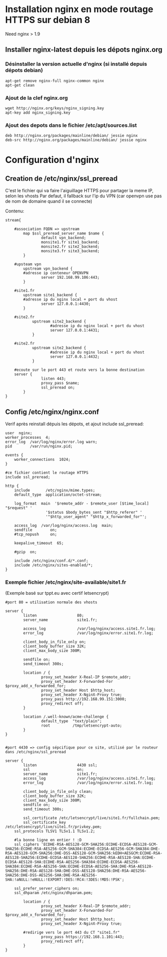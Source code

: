 
# Installation nginx en mode routage HTTPS sur debian 8

Need nginx > 1.9

## Installer nginx-latest depuis les dépots nginx.org

### Désinstaller la version actuelle d'nginx (si installé depuis dépots debian)

	apt-get remove nginx-full nginx-common nginx
	apt-get clean

### Ajout de la clef nginx.org 
	
	wget http://nginx.org/keys/nginx_signing.key
	apt-key add nginx_signing.key	

### Ajout des depots dans le fichier /etc/apt/sources.list 

	deb http://nginx.org/packages/mainline/debian/ jessie nginx
	deb-src http://nginx.org/packages/mainline/debian/ jessie nginx

## 


# Configuration d'nginx

## Creation de /etc/nginx/ssl_preread

C'est le fichier qui va faire l'aiguillage HTTPS pour partager la meme IP, selon les vhosts
Par defaut, il fallback sur l'ip du VPN (car openvpn use pas de nom de domaine quand il se connecte)

Contenu:

	stream{

		#association FQDN => upstream
	        map $ssl_preread_server_name $name {
	                default vpn_backend;
	                monsite1.fr site1_backend;
	                monsite2.fr site2_backend;
	                monsite3.fr site3_backend;
	        }

		#upsteam vpn
	        upstream vpn_backend {
			#adresse ip conteneur OPENVPN
	                server 192.168.99.106:443;
	        }
		
		#site1.fr
	        upstream site1_backend {
			#adresse ip du nginx local + port du vhost
        	        server 127.0.0.1:4430; 
	        }

	 	#site2.fr
                upstream site2_backend {
                        #adresse ip du nginx local + port du vhost
                        server 127.0.0.1:4431;
                }

		#site2.fr
                upstream site2_backend {
                        #adresse ip du nginx local + port du vhost
                        server 127.0.0.1:4432;
                }
		
		#ecoute sur le port 443 et route vers la bonne destination
		server {
	                listen 443;
	                proxy_pass $name;
	                ssl_preread on;
	        }
	}

## Config /etc/nginx/nginx.conf

Verif après reinstall dépuis les dépots, et ajout include ssl_preread:

	user  nginx;
	worker_processes  4;
	error_log  /var/log/nginx/error.log warn;
	pid        /var/run/nginx.pid;

	events {
	    worker_connections  1024;
	}

	#ce fichier contient le routage HTTPS
	include ssl_preread;

	http {
		include       /etc/nginx/mime.types;
		default_type  application/octet-stream;

		log_format  main  '$remote_addr - $remote_user [$time_local] "$request" '
                      '$status $body_bytes_sent "$http_referer" '
                      '"$http_user_agent" "$http_x_forwarded_for"';

		access_log  /var/log/nginx/access.log  main;
		sendfile        on;
		#tcp_nopush     on;

		keepalive_timeout  65;

		#gzip  on;

		include /etc/nginx/conf.d/*.conf;
		include /etc/nginx/sites-enabled/*;
	}



### Exemple fichier /etc/nginx/site-available/site1.fr

(Exemple basé sur tppt.eu avec certif letsencrypt)	

	#port 80 = utilisation normale des vhosts

	server {
	        listen                  80; 
	        server_name             site1.fr;
	
	        access_log              /var/log/nginx/access.site1.fr.log;
	        error_log               /var/log/nginx/error.site1.fr.log;
	
	        client_body_in_file_only on;
	        client_body_buffer_size 32K;
	        client_max_body_size 300M;
	
	        sendfile on;
	        send_timeout 300s;
	
	        location / {
	                proxy_set_header X-Real-IP $remote_addr;
	                proxy_set_header X-Forwarded-For $proxy_add_x_forwarded_for;
	                proxy_set_header Host $http_host;
	                proxy_set_header X-NginX-Proxy true;
	                proxy_pass http://192.168.99.151:3000;
	                proxy_redirect off;
	        }
	
	        location /.well-known/acme-challenge {
	                default_type  "text/plain";
	                root          /tmp/letsencrypt-auto;
	        }
	}


	#port 4430 => config sépcifique pour ce site, utilisé par le routeur dans /etc/nginx/ssl_preread	

	server {
	        listen                  4430 ssl;
	        ssl                     on;
	        server_name             site1.fr;
	        access_log              /var/log/nginx/access.site1.fr.log;
	        error_log               /var/log/nginx/error.site1.fr.log;
	
	        client_body_in_file_only clean;
	        client_body_buffer_size 32K;
	        client_max_body_size 300M;
	        sendfile on;
	        send_timeout 300s;
	
	        ssl_certificate /etc/letsencrypt/live/site1.fr/fullchain.pem;
	        ssl_certificate_key /etc/letsencrypt/live/site1.fr/privkey.pem;
		ssl_protocols TLSV1 TLSv1.1 TLSv1.2;

		#la bonne ligne en entier ! :D
		ssl_ciphers 'ECDHE-RSA-AES128-GCM-SHA256:ECDHE-ECDSA-AES128-GCM-SHA256:ECDHE-RSA-AES256-GCM-SHA384:ECDHE-ECDSA-AES256-GCM-SHA384:DHE-RSA-AES128-GCM-SHA256:DHE-DSS-AES128-GCM-SHA256:kEDH+AESGCM:ECDHE-RSA-AES128-SHA256:ECDHE-ECDSA-AES128-SHA256:ECDHE-RSA-AES128-SHA:ECDHE-ECDSA-AES128-SHA:ECDHE-RSA-AES256-SHA384:ECDHE-ECDSA-AES256-SHA384:ECDHE-RSA-AES256-SHA:ECDHE-ECDSA-AES256-SHA:DHE-RSA-AES128-SHA256:DHE-RSA-AES128-SHA:DHE-DSS-AES128-SHA256:DHE-RSA-AES256-SHA256:DHE-DSS-AES256-SHA:DHE-RSA-AES256-SHA:!aNULL:!eNULL:!EXPORT:!DES:!RC4:!3DES:!MD5:!PSK';

		ssl_prefer_server_ciphers on;
		ssl_dhparam /etc/nginx/dhparam.pem;

	        location / {
	                proxy_set_header X-Real-IP $remote_addr;
	                proxy_set_header X-Forwarded-For $proxy_add_x_forwarded_for;
	                proxy_set_header Host $http_host;
	                proxy_set_header X-NginX-Proxy true;
			
			#redirige vers le port 443 du CT "site1.fr"
	                proxy_pass https://192.168.1.101:443;
	                proxy_redirect off;
	        }
	}




	





